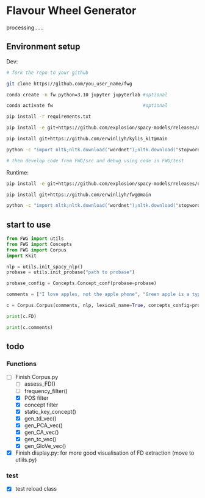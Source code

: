 # Flavour Wheel Generator

processing......

## Environment setup

Dev:
```bash
# fork the repo to your github

git clone https://github.com/you_user_name/fwg

conda create -n fw python=3.10 jupyter jupyterlab #optional

conda activate fw                                 #optional

pip install -r requirements.txt

pip install -e git+https://github.com/explosion/spacy-models/releases/download/en_core_web_trf-3.5.0/en_core_web_trf-3.5.0-py3-none-any.whl

pip install git+https://github.com/erwinliyh/kylis_kit@main

python -c "import nltk;nltk.download("wordnet");nltk.download("stopwords")"

# then develop code from FWG/src and debug using code in FWG/test
```

Runtime:
```bash
pip install -e git+https://github.com/explosion/spacy-models/releases/download/en_core_web_trf-3.5.0/en_core_web_trf-3.5.0-py3-none-any.whl

pip install git+https://github.com/erwinliyh/fwg@main

python -c "import nltk;nltk.download("wordnet");nltk.download("stopwords")"
```

## start to use

```python
from FWG import utils
from FWG import Concepts
from FWG import Corpus
import Kkit

nlp = utils.init_spacy_nlp()
probase = utils.init_probase("path to probase")

probase_config = Concepts.Concept_conf(probase=probase)

comments = ["I love apples, not the apple phone", "Green apple is a type of apple", "Apple is a kind of fuits, I like apple, I love apple"]

c = Corpus.Corpus(comments, nlp, lexical_name=True, concepts_config=probase_config)

print(c.FD)

print(c.comments)
```

## todo

### Functions

- [ ] Finish Corpus.py
  - [ ] assess_FD()
  - [ ] frequency_filter()
  - [x] POS filter
  - [x] concept filter
  - [x] static_key_concept()
  - [x] gen_td_vec()
  - [x] gen_PCA_vec()
  - [x] gen_CA_vec()
  - [x] gen_tc_vec()
  - [x] gen_GloVe_vec()
- [x] Finish display.py: for more good visualisation of FD extraction (move to utlils.py)

### test

- [x] test reload class
